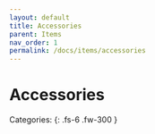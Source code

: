 ```yaml
---
layout: default
title: Accessories
parent: Items
nav_order: 1
permalink: /docs/items/accessories
---
```


# Accessories

Categories:
{: .fs-6 .fw-300 }
